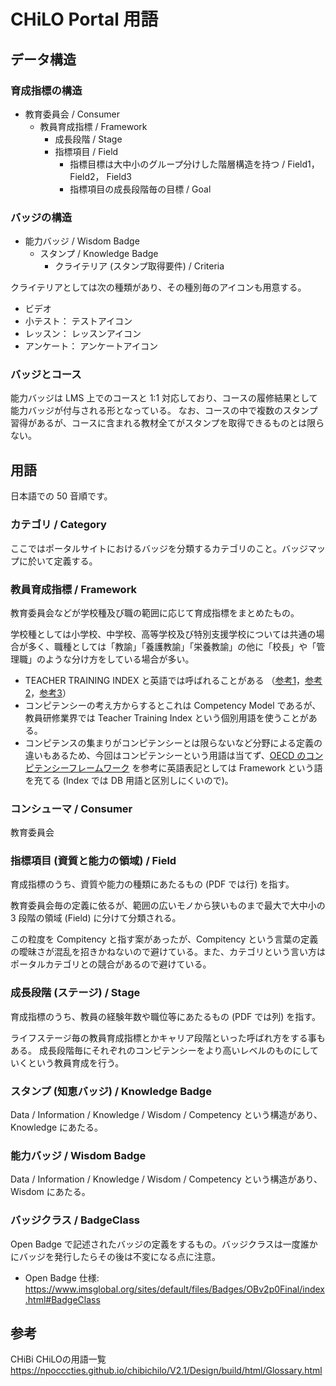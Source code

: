 # CHiLO Portal 用語

## データ構造

### 育成指標の構造
- 教育委員会 / Consumer
  - 教員育成指標 / Framework
    - 成長段階 / Stage
    - 指標項目 / Field
      - 指標目標は大中小のグループ分けした階層構造を持つ / Field1， Field2， Field3
      - 指標項目の成長段階毎の目標 / Goal

### バッジの構造
- 能力バッジ / Wisdom Badge
  - スタンプ / Knowledge Badge
    - クライテリア (スタンプ取得要件) / Criteria

クライテリアとしては次の種類があり、その種別毎のアイコンも用意する。
- ビデオ
- 小テスト： テストアイコン
- レッスン： レッスンアイコン
- アンケート： アンケートアイコン

### バッジとコース
能力バッジは LMS 上でのコースと 1:1 対応しており、コースの履修結果として能力バッジが付与される形となっている。
なお、コースの中で複数のスタンプ習得があるが、コースに含まれる教材全てがスタンプを取得できるものとは限らない。

## 用語

日本語での 50 音順です。

### カテゴリ / Category
ここではポータルサイトにおけるバッジを分類するカテゴリのこと。バッジマップに於いて定義する。

### 教員育成指標 / Framework
教育委員会などが学校種及び職の範囲に応じて育成指標をまとめたもの。

学校種としては小学校、中学校、高等学校及び特別支援学校については共通の場合が多く、職種としては「教諭」「養護教諭」「栄養教諭」の他に「校長」や「管理職」のような分け方をしている場合が多い。

- TEACHER TRAINING INDEX と英語では呼ばれることがある （[参考1](http://www.fuku-c.ed.jp/center/ikuseishihyou.html)，[参考2](https://kaken.nii.ac.jp/file/KAKENHI-PROJECT-17K18621/17K18621seika.pdf)，[参考3](https://www.pref.saga.lg.jp.e.zg.hp.transer.com/kiji00359787/index.html)）
- コンピテンシーの考え方からするとこれは Competency Model であるが、教員研修業界では Teacher Training Index という個別用語を使うことがある。
- コンピテンスの集まりがコンピテンシーとは限らないなど分野による定義の違いもあるため、今回はコンピテンシーという用語は当てず、[OECD のコンピテンシーフレームワーク](https://www.oecd.org/careers/competency_framework_en.pdf) を参考に英語表記としては Framework という語を充てる (Index では DB 用語と区別しにくいので)。

### コンシューマ / Consumer
教育委員会

### 指標項目 (資質と能力の領域) / Field
育成指標のうち、資質や能力の種類にあたるもの (PDF では行) を指す。

教育委員会毎の定義に依るが、範囲の広いモノから狭いものまで最大で大中小の 3 段階の領域 (Field) に分けて分類される。

この粒度を Compitency と指す案があったが、Compitency という言葉の定義の曖昧さが混乱を招きかねないので避けている。また、カテゴリという言い方はポータルカテゴリとの競合があるので避けている。

### 成長段階 (ステージ)  / Stage

育成指標のうち、教員の経験年数や職位等にあたるもの (PDF では列) を指す。

ライフステージ毎の教員育成指標とかキャリア段階といった呼ばれ方をする事もある。
成長段階毎にそれぞれのコンピテンシーをより高いレベルのものにしていくという教員育成を行う。

### スタンプ (知恵バッジ) / Knowledge Badge

Data / Information / Knowledge / Wisdom / Competency という構造があり、Knowledge にあたる。

### 能力バッジ / Wisdom Badge

Data / Information / Knowledge / Wisdom / Competency という構造があり、Wisdom にあたる。


### バッジクラス / BadgeClass
Open Badge で記述されたバッジの定義をするもの。バッジクラスは一度誰かにバッジを発行したらその後は不変になる点に注意。

- Open Badge 仕様: https://www.imsglobal.org/sites/default/files/Badges/OBv2p0Final/index.html#BadgeClass

## 参考

CHiBi CHiLOの用語一覧
https://npocccties.github.io/chibichilo/V2.1/Design/build/html/Glossary.html